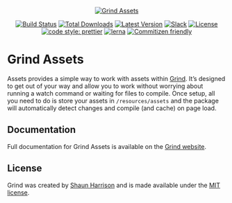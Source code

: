 <p align="center"><a href="https://grind.rocks"><img src="https://assets.grind.rocks/docs/img/grind-assets.svg" alt="Grind Assets" /></a></p>

<p align="center">
<a href="https://github.com/grindjs/grindjs/actions"><img src="https://github.com/grindjs/grindjs/workflows/build/badge.svg" alt="Build Status"></a>
<a href="https://www.npmjs.com/package/grind-assets"><img src="https://img.shields.io/npm/dt/grind-assets.svg" alt="Total Downloads"></a>
<a href="https://www.npmjs.com/package/grind-assets"><img src="https://img.shields.io/npm/v/grind-assets.svg" alt="Latest Version"></a>
<a href="https://chat.grind.rocks"><img src="https://chat.grind.rocks/badge.svg" alt="Slack"></a>
<a href="https://www.npmjs.com/package/grind-assets"><img src="https://img.shields.io/npm/l/grind-assets.svg" alt="License"></a>
<a href="https://github.com/prettier/prettier"><img src="https://img.shields.io/badge/code_style-prettier-ff69b4.svg" alt="code style: prettier"></a>
<a href="https://lerna.js.org/"><img src="https://img.shields.io/badge/maintained%20with-lerna-cc00ff.svg" alt="lerna"></a>
<a href="http://commitizen.github.io/cz-cli/"><img src="https://img.shields.io/badge/commitizen-friendly-brightgreen.svg" alt="Commitizen friendly"></a>
</p>

# Grind Assets

Assets provides a simple way to work with assets within [Grind](https://github.com/grindjs/framework). It’s designed to get out of your way and allow you to work without worrying about running a watch command or waiting for files to compile. Once setup, all you need to do is store your assets in `/resources/assets` and the package will automatically detect changes and compile (and cache) on page load.

## Documentation

Full documentation for Grind Assets is available on the [Grind website](https://grind.rocks/docs/guides/assets).

## License

Grind was created by [Shaun Harrison](https://github.com/shnhrrsn) and is made available under the [MIT license](LICENSE).
